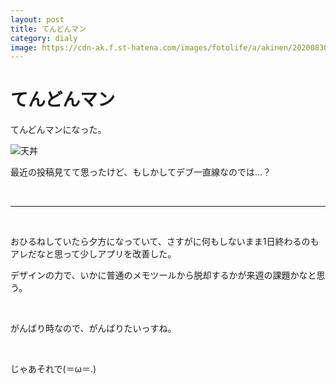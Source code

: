 ```yaml
---
layout: post
title: てんどんマン
category: dialy
image: https://cdn-ak.f.st-hatena.com/images/fotolife/a/akinen/20200830/20200830210037.jpg
---
```


# てんどんマン

てんどんマンになった。

<img src="https://cdn-ak.f.st-hatena.com/images/fotolife/a/akinen/20200830/20200830210037.jpg" alt="天丼">


最近の投稿見てて思ったけど、もしかしてデブ一直線なのでは…？

 

---

 

おひるねしていたら夕方になっていて、さすがに何もしないまま1日終わるのもアレだなと思って少しアプリを改善した。

デザインの力で、いかに普通のメモツールから脱却するかが来週の課題かなと思う。

 

がんばり時なので、がんばりたいっすね。

 

じゃあそれで(＝ω＝.)
